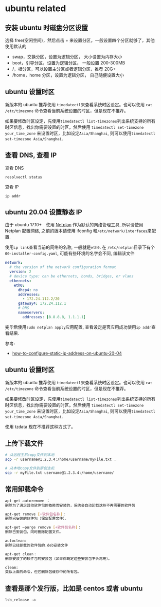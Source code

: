 # ubuntu related

## 安装 ubuntu 时磁盘分区设置

选择 free(空闲空间)，然后点击 + 来设置分区，一般设置四个分区就够了，其他使用默认的

- swap，交换分区，设置为逻辑分区， 大小设置为内存大小
- boot，引导分区，设置为逻辑分区， 一般设置 200-300MB
- /，根分区，可以设置主分区或者逻辑分区，推荐 20G+
- /home，home 分区，设置为逻辑分区， 自己随便设置大小

## ubuntu 设置时区

新版本的 ubuntu 推荐使用 `timedatectl`来查看系统时区设定。也可以使用 `cat /etc/timezone` 命令查看当前系统设置的时区，但是现在不推荐。

如果要修改时区设定，先使用`timedatectl list-timezones`列出系统支持的所有时区信息，找出你需要设置的时区。然后使用 `timedatectl set-timezone your_time_zone` 来设置时区，比如设定`Asia/Shanghai`, 则可以使用`timedatectl set-timezone Asia/Shanghai`.

## 查看 DNS, 查看 IP

查看 DNS

```
resolvectl status
```

查看 IP

```
ip addr
```

## ubuntu 20.04 设置静态 IP

由于 ubuntu 17.10+　使用 [Netplan](https://netplan.io/) 作为默认的网络管理工具, 所以请使用 Netplan 配置网络, 之前的版本请使用 ifconfig 和`/etc/network/interfaces`来配置.

使用`ip link`查看当前的网络的名称, 一般就是`eth0`. 在 `/etc/netplan`目录下有个`00-installer-config.yaml`, 可能有些环境的名字会不同, 编辑该文件

```yaml
network:
  # the version of the network configuration format
  version: 2
  # device type: can be ethernets, bonds, bridges, or vlans
  ethernets:
    eth0:
      dhcp4: no
      addresses:
        - 172.24.112.2/20
      gateway4: 172.24.112.1
      # DNS
      nameservers:
        addresses: [8.8.8.8, 1.1.1.1]
```

完毕后使用`sudo netplan apply`应用配置, 查看设定是否应用成功使用`ip addr`查看结果.

参考:

- [how-to-configure-static-ip-address-on-ubuntu-20-04](https://linuxize.com/post/how-to-configure-static-ip-address-on-ubuntu-20-04/)

## ubuntu 设置时区

新版本的 ubuntu 推荐使用 `timedatectl`来查看系统时区设定。也可以使用 `cat /etc/timezone` 命令查看当前系统设置的时区，但是现在不推荐。

如果要修改时区设定，先使用`timedatectl list-timezones`列出系统支持的所有时区信息，找出你需要设置的时区。然后使用 `timedatectl set-timezone your_time_zone` 来设置时区，比如设定`Asia/Shanghai`, 则可以使用`timedatectl set-timezone Asia/Shanghai`.

使用 tzdata 现在不推荐这种方式了。

## 上传下载文件

```bash
# 从远程主机copy文件到本地
scp -r username@1.2.3.4:/home/username/myFile.txt .

# 从本地copy文件到原创主机
scp -r myFile.txt username@1.2.3.4:/home/username/
```

## 常用卸载命令

```bash
apt-get autoremove ：
删除为了满足其他软件包的依赖而安装的，系统会自动卸载这些不再需要的软件包

apt-get remove [+软件包名称]：
删除已安装的软件包（保留配置文件）。

apt-get –purge remove [+软件包名称]：
删除已安装包，同时删除配置文件。

autoclean:
删除已经卸载的软件包的.deb安装文件

apt-get clean：
删除安装了的软件包的安装包（如果你确定这些安装包不会再用）。

clean:
类似上面的命令，但它删除包缓存中的所有包。
```

## 查看是那个发行版，比如是 centos 或者 ubuntu

```
lsb_release -a
```
